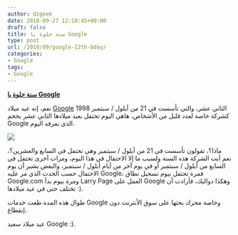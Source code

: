 ```yaml
---
author: dzgeek
date: 2010-09-27 12:10:45+00:00
draft: false
title: سنة حلوة يا Google
type: post
url: /2010/09/google-12th-bday/
categories:
- Google
tags:
- Google
---
```


**[سنة حلوة يا Google](https://www.it-scoop.com/2010/09/google-12th-bday/)**




نعم، إنه عيد ميلاد [Google](http://ar.wikipedia.org/wiki/%D8%AC%D9%88%D8%AC%D9%84) الثاني عشر، والتي تأسست في 21 من أيلول / سبتمبر 1998 كشركة خاصة لعدد قليل من الأشخاص، هاهي اليوم تحتفل بعيد ميلادها الثاني عشر بحجم Google الذي نعرفه اليوم.


[![](https://www.it-scoop.com/wp-content/uploads/2010/09/googbday10-hp-1-300x180.jpg)
](https://www.it-scoop.com/2010/09/google-12th-bday/)

ماذا؟، تقولون تأسست في 21 من أيلول / سبتمبر وهي تحتفل في السابع والعشرين؟، نعم أبت الشركة هذه السنة ولسبب ما إلا الاحتفال في هذا اليوم، ومرات أخرى تحتفل في السابع من أيلول / سبتمبر أو في يوم آخر من أيام أيلول / سبتمبر، والبعض يشير أن يوم الاحتفال حسب الحدث الذي مر عليه Google، فمرة تحتفل بيوم تسجيل نطاق Google.com ومرة بيوم بدأ Larry Page العمل على Google وهكذا دواليك، فأرادت أن تختلف حتى في عيد ميلادها :).

طوال هذه المدة طغت خدمات Google وخاصة محرك بحثها على سوق الأنترنت دون إنقطاع،

عيد ميلاد سعيد Google :).

